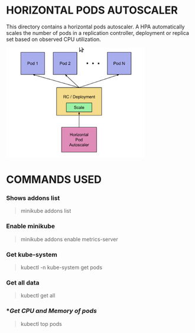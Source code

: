 # HORIZONTAL PODS AUTOSCALER
This directory contains a horizontal pods autoscaler. A HPA automatically scales the number of pods in a replication controller, deployment or replica set based on observed CPU utilization.

![](HPA.png)

# COMMANDS USED

### **Shows addons list**

> minikube addons list

### **Enable minikube**

> minikube addons enable metrics-server

### **Get kube-system**

> kubectl -n kube-system get pods

### **Get all data**

> kubectl get all

### **Get CPU and Memory of pods*

> kubectl top pods